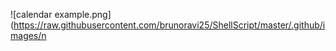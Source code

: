 ![calendar example.png](https://raw.githubusercontent.com/brunoravi25/ShellScript/master/.github/images/n
